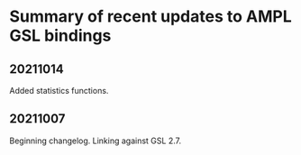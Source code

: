 # Summary of recent updates to AMPL GSL bindings

## 20211014
Added statistics functions.
## 20211007
Beginning changelog. Linking against GSL 2.7.
